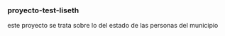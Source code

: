 ### proyecto-test-liseth
este proyecto se trata sobre lo del estado de las personas del municipio  
